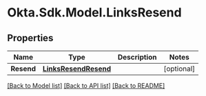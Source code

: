 # Okta.Sdk.Model.LinksResend

## Properties

Name | Type | Description | Notes
------------ | ------------- | ------------- | -------------
**Resend** | [**LinksResendResend**](LinksResendResend.md) |  | [optional] 

[[Back to Model list]](../README.md#documentation-for-models) [[Back to API list]](../README.md#documentation-for-api-endpoints) [[Back to README]](../README.md)


